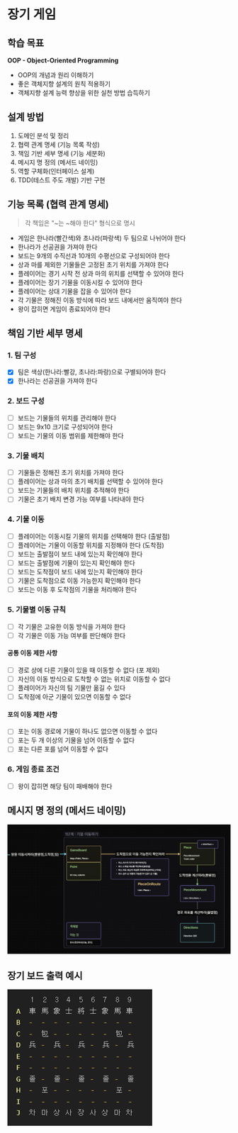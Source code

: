 # 장기 게임

## 학습 목표

**OOP - Object-Oriented Programming**

- OOP의 개념과 원리 이해하기
- 좋은 객체지향 설계의 원칙 적용하기
- 객체지향 설계 능력 향상을 위한 실천 방법 습득하기

## 설계 방법

1. 도메인 분석 및 정리
2. 협력 관계 명세 (기능 목록 작성)
3. 책임 기반 세부 명세 (기능 세분화)
4. 메시지 명 정의 (메서드 네이밍)
5. 역할 구체화(인터페이스 설계)
6. TDD(테스트 주도 개발) 기반 구현

## 기능 목록 (협력 관계 명세)

> 각 책임은 "~는 ~해야 한다" 형식으로 명시

- 게임은 한나라(빨간색)와 초나라(파랑색) 두 팀으로 나뉘어야 한다
- 한나라가 선공권을 가져야 한다
- 보드는 9개의 수직선과 10개의 수평선으로 구성되어야 한다
- 상과 마를 제외한 기물들은 고정된 초기 위치를 가져야 한다
- 플레이어는 경기 시작 전 상과 마의 위치를 선택할 수 있어야 한다
- 플레이어는 장기 기물을 이동시킬 수 있어야 한다
- 플레이어는 상대 기물을 잡을 수 있어야 한다
- 각 기물은 정해진 이동 방식에 따라 보드 내에서만 움직여야 한다
- 왕이 잡히면 게임이 종료되어야 한다

## 책임 기반 세부 명세

### 1. 팀 구성

- [x] 팀은 색상(한나라:빨강, 초나라:파랑)으로 구별되어야 한다
- [x] 한나라는 선공권을 가져야 한다

### 2. 보드 구성

- [ ] 보드는 기물들의 위치를 관리해야 한다
- [ ] 보드는 9x10 크기로 구성되어야 한다
- [ ] 보드는 기물의 이동 범위를 제한해야 한다

### 3. 기물 배치

- [ ] 기물들은 정해진 초기 위치를 가져야 한다
- [ ] 플레이어는 상과 마의 초기 배치를 선택할 수 있어야 한다
- [ ] 보드는 기물들의 배치 위치를 추적해야 한다
- [ ] 기물은 초기 배치 변경 가능 여부를 나타내야 한다

### 4. 기물 이동

- [ ] 플레이어는 이동시킬 기물의 위치를 선택해야 한다 (출발점)
- [ ] 플레이어는 기물이 이동할 위치를 지정해야 한다 (도착점)
- [ ] 보드는 출발점이 보드 내에 있는지 확인해야 한다
- [ ] 보드는 출발점에 기물이 있는지 확인해야 한다
- [ ] 보드는 도착점이 보드 내에 있는지 확인해야 한다
- [ ] 기물은 도착점으로 이동 가능한지 확인해야 한다
- [ ] 보드는 이동 후 도착점의 기물을 처리해야 한다

### 5. 기물별 이동 규칙

- [ ] 각 기물은 고유한 이동 방식을 가져야 한다
- [ ] 각 기물은 이동 가능 여부를 판단해야 한다

#### 공통 이동 제한 사항

- [ ] 경로 상에 다른 기물이 있을 때 이동할 수 없다 (포 제외)
- [ ] 자신의 이동 방식으로 도착할 수 없는 위치로 이동할 수 없다
- [ ] 플레이어가 자신의 팀 기물만 옮길 수 있다
- [ ] 도착점에 아군 기물이 있으면 이동할 수 없다

#### 포의 이동 제한 사항

- [ ] 포는 이동 경로에 기물이 하나도 없으면 이동할 수 없다
- [ ] 포는 두 개 이상의 기물을 넘어 이동할 수 없다
- [ ] 포는 다른 포를 넘어 이동할 수 없다

### 6. 게임 종료 조건

- [ ] 왕이 잡히면 해당 팀이 패배해야 한다

## 메시지 명 정의 (메서드 네이밍)

![메시지 명 정의 (메서드 네이밍).png](src%2Fmain%2Fresources%2F%EB%A9%94%EC%8B%9C%EC%A7%80%20%EB%AA%85%20%EC%A0%95%EC%9D%98%20%28%EB%A9%94%EC%84%9C%EB%93%9C%20%EB%84%A4%EC%9D%B4%EB%B0%8D%29.png)

## 장기 보드 출력 예시

![출력형식.png](src%2Fmain%2Fresources%2F%EC%B6%9C%EB%A0%A5%ED%98%95%EC%8B%9D.png)

